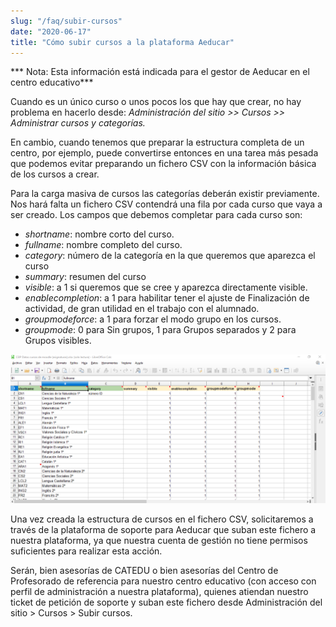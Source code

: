 ```yaml
---
slug: "/faq/subir-cursos"
date: "2020-06-17"
title: "Cómo subir cursos a la plataforma Aeducar"
---
```


*** Nota: Esta información está indicada para el gestor de Aeducar en el centro educativo***

Cuando es un único curso o unos pocos los que hay que crear, no hay problema en hacerlo desde:
*Administración del sitio >> Cursos >> Administrar cursos y categorías.*

En cambio, cuando tenemos que preparar la estructura completa de un centro, por ejemplo, puede convertirse entonces en una tarea más pesada que podemos evitar preparando un fichero CSV con la información básica de los cursos a crear.


Para la carga masiva de cursos las categorías deberán existir previamente.
Nos hará falta un fichero CSV contendrá una fila por cada curso que vaya a ser creado. Los campos que debemos completar para cada curso son:
- *shortname*: nombre corto del curso.
- *fullname*: nombre completo del curso.
- *category*: número de la categoría en la que queremos que aparezca el curso   
- *summary*: resumen del curso
- *visible*: a 1 si queremos que se cree y aparezca directamente visible.
- *enablecompletion*: a 1 para habilitar tener el ajuste de Finalización de actividad, de gran utilidad en el trabajo con el alumnado.
- *groupmodeforce*: a 1 para forzar el modo grupo en los cursos. 
- *groupmode*: 0 para Sin grupos, 1 para Grupos separados y 2 para Grupos visibles.

![Excel para subir curso a Moodle](./subir-cursos.png)  


Una vez creada la estructura de cursos en el fichero CSV, solicitaremos a través de la plataforma de soporte para Aeducar que suban este fichero a nuestra plataforma, ya que nuestra cuenta de gestión no tiene permisos suficientes para realizar esta acción.

Serán, bien asesorías de CATEDU o bien asesorías del Centro de Profesorado de referencia para nuestro centro educativo (con acceso con perfil de administración a nuestra plataforma), quienes atiendan nuestro ticket de petición de soporte y suban este fichero desde Administración del sitio > Cursos > Subir cursos. 